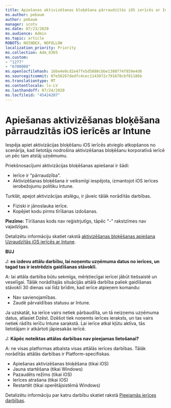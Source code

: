 ```yaml
---
title: Apiešanas aktivizēšanas bloķēšana pārraudzītās iOS ierīcēs ar Intune
ms.author: pebaum
author: pebaum
manager: scotv
ms.date: 07/23/2020
ms.audience: Admin
ms.topic: article
ROBOTS: NOINDEX, NOFOLLOW
localization_priority: Priority
ms.collection: Adm_O365
ms.custom:
- "1277"
- "6700008"
ms.openlocfilehash: 16be4e0cd2e47fe5d5888cbbe1380774f859e4d6
ms.sourcegitcommit: 07e56267dedfc4cec1143072c791670cbf81186b
ms.translationtype: MT
ms.contentlocale: lv-LV
ms.lasthandoff: 07/24/2020
ms.locfileid: "45424207"
---
```

# <a name="bypass-activation-lock-on-supervised-ios-devices-with-intune"></a>Apiešanas aktivizēšanas bloķēšana pārraudzītās iOS ierīcēs ar Intune

Iespēja apiet aktivizācijas bloķēšanu iOS ierīcēs atvieglo atkopšanos no scenārija, kad lietotājs nodrošina aktivizēšanas bloķēšanu korporatīvā ierīcē un pēc tam atstāj uzņēmumu.

Priekšnosacījumi aktivizācijas bloķēšanas apiešanai ir šādi:

- Ierīce ir "pārraudzība".
- Aktivizēšanas bloķēšana ir veiksmīgi iespējota, izmantojot iOS ierīces ierobežojumu politiku Intune.

Turklāt, apejot aktivizācijas atslēgu, ir jāveic tālāk norādītās darbības.

- Fiziski ir jānoslauka ierīce.
- Kopējiet kodu pirms tīrīšanas izdošanas.

**Piezīme:** Tīrīšanas kods nav reģistrjutīgs, tāpēc "-" rakstzīmes nav vajadzīgas.

Detalizētu informāciju skatiet rakstā [aktivizēšanas bloķēšanas apiešana Uzraudzītās iOS ierīcēs ar Intune](https://docs.microsoft.com/intune/device-activation-lock-bypass).

**BUJ**

J: **es izdevu attālu darbību, lai noņemtu uzņēmuma datus no ierīces, un tagad tas ir iestrēdzis gaidīšanas stāvoklī.**

A: lai attāla darbība būtu sekmīga, mērķtiecīgai ierīcei jābūt tiešsaistē un veselīgai. Tālāk norādītajās situācijās attālā darbība paliek gaidīšanas stāvoklī 30 dienas vai līdz brīdim, kad ierīce atpieņem komandu:

- Nav savienojamības.
- Zaudē pārvaldības statusu ar Intune.

Ja uzskatāt, ka ierīce vairs netiek pārbaudīta, un tā neizņems uzņēmuma datus, atlasiet Dzēst. Dzēšot tiek noņemts ierīces ieraksts, un tas vairs netiek rādīts ierīču Intune sarakstā. Lai ierīce atkal kļūtu aktīva, tās lietotājam ir atkārtoti jāpiesakās ierīcē.

J: **Kāpēc noteiktas attālas darbības nav pieejamas lietošanai?**

A: ne visas platformas atbalsta visas attālās ierīces darbības. Tālāk norādītās attālās darbības ir Platform-specifiskas.

- Apiešanas aktivizēšanas bloķēšana (tikai iOS)
- Jauna startēšana (tikai Windows)
- Pazaudēts režīms (tikai iOS)
- Ierīces atrašana (tikai iOS)
- Restartēt (tikai operētājsistēmā Windows)

Detalizētu informāciju par katru darbību skatiet rakstā [Pieejamās ierīces darbības](https://docs.microsoft.com/intune/device-management#available-device-actions).
